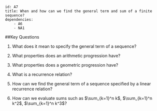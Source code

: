 ````
id: A7
title: When and how can we find the general term and sum of a finite sequence?
dependencies: 
    - A6
    - NA1
````
##Key Questions

1. What does it mean to specify the general term of a sequence?

1. What properties does an arithmetic progression have?

1. What properties does a geometric progression have?

1. What is a recurrence relation?

1. How can we find the general term of a sequence specified by a linear recurrence relation?

1. How can we evaluate sums such as $\sum_{k=1}^n k$, $\sum_{k=1}^n k^2$, $\sum_{k=1}^n k^3$?
